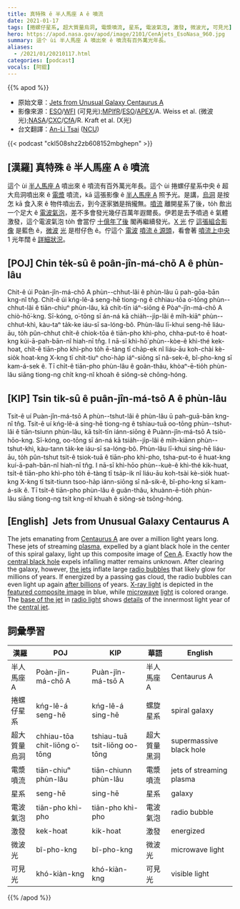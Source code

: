 ```yaml
---
title: 真特殊 ê 半人馬座 A ê 噴流
date: 2021-01-17
tags: [捲螺仔星系, 超大質量烏洞, 電漿噴流, 星系, 電波氣泡, 激發, 微波光, 可見光]
hero: https://apod.nasa.gov/apod/image/2101/CenAjets_EsoNasa_960.jpg
summary: 這个 ùi 半人馬座 A 噴出來 ê 噴流有百外萬光年長。
aliases:
  - /2021/01/20210117.html
categories: [podcast]
vocals: [阿錕]
---
```


{{% apod %}}

- 原始文章：[Jets from Unusual Galaxy Centaurus A](https://apod.nasa.gov/apod/ap210117.html)
- 影像來源：[ESO](https://www.eso.org/public/)/[WFI](https://www.eso.org/public/teles-instr/lasilla/mpg22/wfi/) (可見光);[MPIfR](https://www.mpifr-bonn.mpg.de/)/[ESO](https://www.eso.org/public/)/[APEX](http://www.apex-telescope.org/ns/)/A. Weiss et al. (微波光);[NASA](https://www.nasa.gov/)/[CXC](https://cxc.harvard.edu/)/[CfA](https://www.cfa.harvard.edu/)/R. Kraft et al. (X光)
- 台文翻譯：[An-Li Tsai](mailto:thianbun.taigi@gmail.com) ([NCU](https://www.astro.ncu.edu.tw))

{{< podcast "ckl508shz2zb608152mbghepn" >}}

## [漢羅] 真特殊 ê 半人馬座 A ê 噴流

這个 ùi [半人馬座 A](https://apod.nasa.gov/apod/ap110413.html) 噴出來 ê 噴流有百外萬光年長。這个 ùi 捲螺仔星系中央 ê 超大烏洞噴出來 ê [電漿](https://en.wikipedia.org/wiki/Plasma_(physics)) 噴流，kā 這張影像 ê [半人馬座 A](https://apod.nasa.gov/apod/ap110413.html) 照予光。是講，[烏洞](https://youtu.be/RntR13AIl1E) 是按怎 kā 食入來 ê 物件噴出去，到今逐家猶是捎攏無。[噴流](https://apod.nasa.gov/apod/ap030501.html) 離開星系了後，to̍h 歕出一个足大 ê [電波氣泡](https://apod.nasa.gov/apod/ap050628.html)，差不多會發光幾仔百萬年遐爾長。伊若是去予噴過 ê 氣體激發，這个電波氣泡 to̍h 會當佇 [十億年了後](https://www.dogster.com/wp-content/uploads/2017/12/A-bored-sad-or-sleepy-dog-on-a-couch.jpg) 閣再繼續發光。[X 光](https://chandra.harvard.edu/xray_astro/xrays.html) 佇 [這張組合影像](https://www.nasa.gov/topics/universe/features/radio-particle-jets.html) 是藍色 ê，[微波](http://en.wikipedia.org/wiki/Microwave_oven#History) [光](https://science.nasa.gov/ems/06_microwaves) 是柑仔色 ê。佇這个 [電波](https://science.nasa.gov/ems/05_radiowaves) [噴流 ê 源頭](http://www.nasa.gov/images/content/550300main_Cen_A_inner_jet_English_labels.jpg)，看會著 [噴流上中央](https://youtu.be/bOjCrVQusYI) 1 光年闊 ê [詳細狀況](https://ui.adsabs.harvard.edu/abs/2011A%26A...530L..11M/abstract)。

## [POJ] Chin te̍k-sû ê poân-jîn-má-chō A ê phùn-lâu

Chit-ê úi Poàn-jîn-má-chō A phùn--chhut-lâi ê phùn-lâu ū pah-gōa-bān kng-nî tn̂g. Chit-ê úi kńg-lê-á seng-hē tiong-ng ê chhiau-tōa o͘-tōng phùn--chhut-lâi ê tiān-chiuⁿ phùn-lâu, kā chi̍t-tīn iáⁿ-siōng ê Pòaⁿ-jîn-má-chō A chiò-hō͘-kng. Sī-kóng, o͘-tōng sī án-ná kā chia̍h--ji̍p-lâi ê mi̍h-kiāⁿ phùn--chhut-khì, kàu-taⁿ ta̍k-ke iáu-sī sa-lóng-bô. Phùn-lâu lī-khui seng-hē liáu-āu, to̍h pûn-chhut chi̍t-ê chiok-tōa ê tiān-pho khì-pho, chha-put-to ē hoat-kng kúi-ā-pah-bān-nî hiah-nī tn̂g. I nā-sī khì-hō͘ phùn--kòe-ê khì-thé kek-hoat, chi̍t-ê tiān-pho khì-pho to̍h ē-tàng tī cha̍p-ek nî liáu-āu koh-chài kè-sio̍k hoat-kng X-kng tī chit-tiuⁿ cho͘-ha̍p iáⁿ-siōng sī nâ-sek-ê, bî-pho-kng sī kam-á-sek ê. Tī chi̍t-ê tiān-pho phùn-lâu ê goân-thâu, khòaⁿ-ē-tio̍h phùn-lâu siāng tiong-ng chi̍t kng-nî khoah ê siông-sè chōng-hóng.

## [KIP] Tsin ti̍k-sû ê puân-jîn-má-tsō A ê phùn-lâu

Tsit-ê uí Puàn-jîn-má-tsō A phùn--tshut-lâi ê phùn-lâu ū pah-guā-bān kng-nî tn̂g. Tsit-ê uí kńg-lê-á sing-hē tiong-ng ê tshiau-tuā oo-tōng phùn--tshut-lâi ê tiān-tsiunn phùn-lâu, kā tsi̍t-tīn iánn-siōng ê Puànn-jîn-má-tsō A tsiò-hōo-kng. Sī-kóng, oo-tōng sī án-ná kā tsia̍h--ji̍p-lâi ê mi̍h-kiānn phùn--tshut-khì, kàu-tann ta̍k-ke iáu-sī sa-lóng-bô. Phùn-lâu lī-khui sing-hē liáu-āu, to̍h pûn-tshut tsi̍t-ê tsiok-tuā ê tiān-pho khì-pho, tsha-put-to ē huat-kng kuí-ā-pah-bān-nî hiah-nī tn̂g. I nā-sī khì-hōo phùn--kuè-ê khì-thé kik-huat, tsi̍t-ê tiān-pho khì-pho to̍h ē-tàng tī tsa̍p-ik nî liáu-āu koh-tsài kè-sio̍k huat-kng X-kng tī tsit-tiunn tsoo-ha̍p iánn-siōng sī nâ-sik-ê, bî-pho-kng sī kam-á-sik ê. Tī tsi̍t-ê tiān-pho phùn-lâu ê guân-thâu, khuànn-ē-tio̍h phùn-lâu siāng tiong-ng tsi̍t kng-nî khuah ê siông-sè tsōng-hóng.

## [English]  Jets from Unusual Galaxy Centaurus A

The jets emanating from [Centaurus A](https://apod.nasa.gov/apod/ap110413.html) are over a million light years long. These jets of streaming [plasma](https://en.wikipedia.org/wiki/Plasma_(physics)), expelled by a giant black hole in the center of this spiral galaxy, light up this composite image of [Cen A](https://apod.nasa.gov/apod/ap060704.html). Exactly how the [central black hole](https://youtu.be/RntR13AIl1E) expels infalling matter remains unknown. After clearing the galaxy, however, [the jets](https://apod.nasa.gov/apod/ap030501.html) inflate large [radio bubbles](https://apod.nasa.gov/apod/ap050628.html) that likely glow for millions of years. If energized by a passing gas cloud, the radio bubbles can even light up again [after billions](https://www.dogster.com/wp-content/uploads/2017/12/A-bored-sad-or-sleepy-dog-on-a-couch.jpg) of years. [X-ray light](https://chandra.harvard.edu/xray_astro/xrays.html) is depicted in the [featured composite image](https://www.nasa.gov/topics/universe/features/radio-particle-jets.html) in blue, while [microwave](http://en.wikipedia.org/wiki/Microwave_oven#History) [light](https://science.nasa.gov/ems/06_microwaves) is colored orange. The [base of the jet](http://www.nasa.gov/images/content/550300main_Cen_A_inner_jet_English_labels.jpg) in [radio light](https://science.nasa.gov/ems/05_radiowaves) shows [details](https://ui.adsabs.harvard.edu/abs/2011A%26A...530L..11M/abstract) of the innermost light year of the [central jet](https://youtu.be/bOjCrVQusYI).

## 詞彙學習

|漢羅|POJ|KIP|華語|English|
|-|-|-|-|-|
|半人馬座 A|Poàn-jîn-má-chō A|Puàn-jîn-má-tsō A|半人馬座 A|Centaurus A|
|捲螺仔星系|kńg-lê-á seng-hē|kńg-lê-á sing-hē|螺旋星系|spiral galaxy|
|超大質量烏洞|chhiau-tōa chit-liōng o͘-tōng|tshiau-tuā tsit-liōng oo-tōng|超大質量黑洞|supermassive black hole|
|電漿噴流|tiān-chiuⁿ phùn-lâu|tiān-chiunn phùn-lâu|電漿噴流|jets of streaming plasma|
|星系|seng-hē|sing-hē|星系|galaxy|
|電波氣泡|tiān-pho khì-pho|tiān-pho khì-pho|電波氣泡|radio bubble|
|激發|kek-hoat|kik-hoat|激發|energized|
|微波光|bî-pho-kng|bî-pho-kng|微波光|microwave light|
|可見光|khó-kiàn-kng|khó-kiàn-kng|可見光|visible light|

{{% /apod %}}
